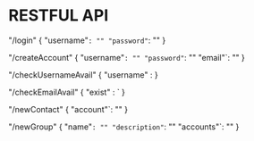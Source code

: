 # RESTFUL API

"/login"
{
	"username"`: ""
	"password"`: ""
}

"/createAccount"
{
	"username"`: ""
	"password"`: ""
	"email"`: ""
}

"/checkUsernameAvail"
{
	"username" : <bool>
}


"/checkEmailAvail"
{
	"exist" : <bool>`
}

"/newContact"
{
	"account"`: ""
}

"/newGroup"
{
	"name"`: ""
	"description"`: ""
	"accounts"`: ""
}